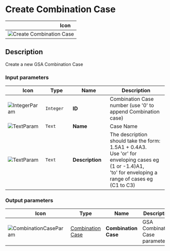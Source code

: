 # Create Combination Case
<!--- This file has been auto-generated, do not change it manually! Edit the generator here: https://github.com/arup-group/GSA-Grasshopper/tree/main/DocsGeneration --->

|<img width="150"/> Icon |
| ----------- |
|![Create Combination Case](./images/CreateCombinationCase.png) |

## Description

Create a new GSA Combination Case

### Input parameters

|<img width="20"/> Icon |<img width="200"/> Type |<img width="200"/> Name |<img width="1000"/> Description |
| ----------- | ----------- | ----------- | ----------- |
|![IntegerParam](./images/IntegerParam.png) |`Integer` |**ID** |Combination Case number (use '0' to append Combination case) |
|![TextParam](./images/TextParam.png) |`Text` |**Name** |Case Name |
|![TextParam](./images/TextParam.png) |`Text` |**Description** |The description should take the form: 1.5A1 + 0.4A3.<br />Use 'or' for enveloping cases eg (1 or -1.4)A1,<br />'to' for enveloping a range of cases eg (C1 to C3) |

### Output parameters

|<img width="20"/> Icon |<img width="200"/> Type |<img width="200"/> Name |<img width="1000"/> Description |
| ----------- | ----------- | ----------- | ----------- |
|![CombinationCaseParam](./images/CombinationCaseParam.png) |[Combination Case](gsagh-combination-case-parameter.md) |**Combination Case** |GSA Combination Case parameter |


